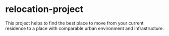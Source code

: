 # relocation-project
This project helps to find the best place to move from your current residence to a place with comparable urban environment and infrastructure.
